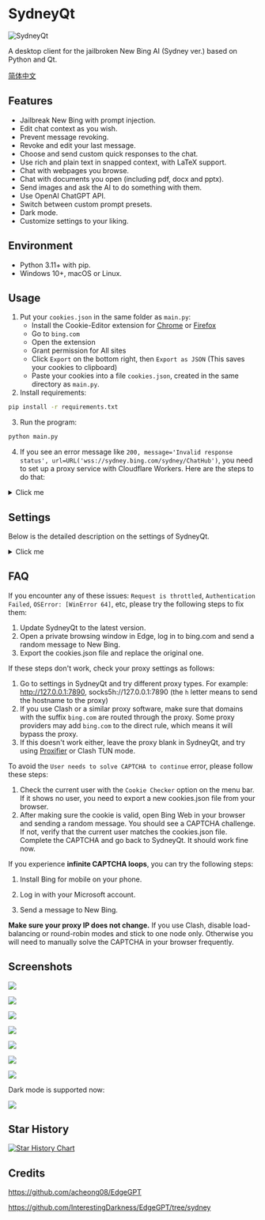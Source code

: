 # SydneyQt

![SydneyQt](https://socialify.git.ci/juzeon/SydneyQt/image?font=Inter&forks=1&logo=https%3A%2F%2Fupload.wikimedia.org%2Fwikipedia%2Fcommons%2F9%2F9c%2FBing_Fluent_Logo.svg&name=1&owner=1&pattern=Signal&stargazers=1&theme=Light)

A desktop client for the jailbroken New Bing AI (Sydney ver.) based on Python and Qt.

[简体中文](README_zh.md)

## Features

- Jailbreak New Bing with prompt injection.
- Edit chat context as you wish.
- Prevent message revoking.
- Revoke and edit your last message.
- Choose and send custom quick responses to the chat.
- Use rich and plain text in snapped context, with LaTeX support.
- Chat with webpages you browse.
- Chat with documents you open (including pdf, docx and pptx).
- Send images and ask the AI to do something with them.
- Use OpenAI ChatGPT API.
- Switch between custom prompt presets.
- Dark mode.
- Customize settings to your liking.

## Environment

- Python 3.11+ with pip.
- Windows 10+, macOS or Linux.

## Usage

1. Put your `cookies.json` in the same folder as `main.py`:
   - Install the Cookie-Editor extension for [Chrome](https://chrome.google.com/webstore/detail/cookie-editor/hlkenndednhfkekhgcdicdfddnkalmdm) or [Firefox](https://addons.mozilla.org/en-US/firefox/addon/cookie-editor/)
   - Go to `bing.com`
   - Open the extension
   - Grant permission for All sites
   - Click `Export` on the bottom right, then `Export as JSON` (This saves your cookies to clipboard)
   - Paste your cookies into a file `cookies.json`, created in the same directory as `main.py`.
2. Install requirements:

```bash
pip install -r requirements.txt
```

3. Run the program:

```bash
python main.py
```

4. If you see an error message like `200, message='Invalid response status', url=URL('wss://sydney.bing.com/sydney/ChatHub')`, you need to set up a proxy service with Cloudflare Workers. Here are the steps to do that:

<details>
<summary>Click me</summary>

1. Go to [this link](https://dash.cloudflare.com/) and sign in or sign up for a Cloudflare account.
2. In the sidebar, select `Workers & Pages`.
3. On the page that opens, click `Create application`.
4. Choose `Create Worker`.
5. Give your worker a name and click `Deploy`.
6. On the worker detail page, click `Quick edit`.
7. Copy all the code from [here](https://github.com/adams549659584/go-proxy-bingai/blob/master/cloudflare/worker.js) and paste it over the existing code in `worker.js`. Then click `Save and deploy`.
8. Copy the worker domain that looks like `xxxx-xxxx-xxxx.xxxx.workers.dev` (not a URL like `https://xxxx-xxxx-xxxx.xxxx.workers.dev/`, please remove the prefixes and suffixes) and paste it as `Wss Domain` in the settings dialog of SydneyQt. Then click `Save`.
</details>

## Settings

Below is the detailed description on the settings of SydneyQt.

<details>
<summary>Click me</summary>

- Wss Domain: Used to proxy websocket interface, break regional restrictions.
- Proxy: The proxy used to access New Bing, recommended to be an http proxy, such as Clash's 7890 port. If you use a Wss domain that is reverse-proxied by Cloudflare, you may not need a proxy to connect, but since the HTTP GET endpoint for creating conversations is still blocked, you still need a proxy.
- Dark Mode: Imported a custom css from Python Qt to implement dark mode effect, some minor rendering problems may occur on some UI, such as text overflowing buttons, etc.
- Conversation Style: New Bing provides three chat modes, namely Creative, Balanced, and Precise. Among them, Creative and Precise modes are backed by GPT-4, and Balanced mode is backed by GPT-3.5. It is recommended to use Creative mode.
- No Suggestion: New Bing will generate three suggested user responses based on AI's output results. After checking this, the suggestion bar will not be displayed, but AI will still generate suggestions, which means that you have to wait for a while after each round of message sending ends. This can't be turned off even by modifying optionsSets.
- No Search Result: There are currently two ways to disable search: instructing in the jailbreak prompt and automatically adding the "#no_search" keyword after each user-sent message. This option uses the latter.
- Font Family and Size: Font family and size settings for context box and input box.
- Stretch Factor: Used to adjust the placeholder ratio of Chat Context and User Input input box, which is an integer. The larger this value, the higher the Chat Context, and correspondingly, the smaller the User Input height.
- Suggestion on Message Revoke: Due to Microsoft's restrictions, AI may suddenly realize that something is wrong after outputting a piece of content, and then withdraw the message and apologize. Of course, revoking in a third-party client is invalid, at most it means that subsequent content cannot be output. But at the same time it will not generate reply suggestions either. Therefore, the text here is used to replace the suggestion bar display text at this time. The default is `Continue from where you stopped`, instructing AI to continue outputting. Since the new message sent will attach the chat record context in webpage_context, it will not go through external censorship, so AI can continue writing on the content that was just interrupted, unless there is sensitive output again in the continued content.
- Revoke Auto Reply Count: If the value is not 0, then when a message withdrawal is detected, it will automatically send the "message revoke suggestion" text to let AI continue writing. The maximum number of times sent will not exceed the value set here.
- Send Quick Responses Straightforward: There is a Quick button on top of the input box for quickly sending some template texts. Such as "Translate the above text into Chinese" and so on. When this option is activated, if you click on one of the template texts in Quick and there is no text in the input box, it will directly send the template text to AI; and if there is text in the input box, it will add the template text below the existing text.

Below are some ChatGPT related settings, because SydneyQt supports OpenAI's API:

- OpenAI Key: API key, usually starting with `sk-`, but the program will not validate it.
- OpenAI Endpoint: Custom OpenAI API endpoint, useful when using third-party distributors, such as `openai-sb.com` in China provides API that is much cheaper than official ones. It needs to end with `/v1`.
- Short Model & Long Model & Model Switching Threshold: Now GPT-3.5 supports 4k and 16k two models, and the two models charge differently. How to minimize costs as much as possible? Of course it is long text with long model and short text with short model. Model Switching Threshold is a token count. If the current Chat Context's token count is greater than this value, then use Long Model for the next request sent; otherwise use Short Model.
- Model Temperature: The model's temperature, between 0 and 2. The larger the value, the more random the model's output. Usually keep default.
</details>

## FAQ

If you encounter any of these issues: `Request is throttled`, `Authentication Failed`, `OSError: [WinError 64]`, etc, please try the following steps to fix them:

1. Update SydneyQt to the latest version.
2. Open a private browsing window in Edge, log in to bing.com and send a random message to New Bing.
3. Export the cookies.json file and replace the original one.

If these steps don't work, check your proxy settings as follows:

1. Go to settings in SydneyQt and try different proxy types. For example: http://127.0.0.1:7890, socks5h://127.0.0.1:7890 (the `h` letter means to send the hostname to the proxy)
2. If you use Clash or a similar proxy software, make sure that domains with the suffix `bing.com` are routed through the proxy. Some proxy providers may add `bing.com` to the direct rule, which means it will bypass the proxy.
3. If this doesn't work either, leave the proxy blank in SydneyQt, and try using [Proxifier](https://www.proxifier.com/) or Clash TUN mode.

To avoid the `User needs to solve CAPTCHA to continue` error, please follow these steps:
1. Check the current user with the `Cookie Checker` option on the menu bar. If it shows no user, you need to export a new cookies.json file from your browser.
2. After making sure the cookie is valid, open Bing Web in your browser and sending a random message. You should see a CAPTCHA challenge. If not, verify that the current user matches the cookies.json file. Complete the CAPTCHA and go back to SydneyQt. It should work fine now.

If you experience **infinite CAPTCHA loops**, you can try the following steps:

1. Install Bing for mobile on your phone.

2. Log in with your Microsoft account.

3. Send a message to New Bing.

**Make sure your proxy IP does not change.** If you use Clash, disable load-balancing or round-robin modes and stick to one node only. Otherwise you will need to manually solve the CAPTCHA in your browser frequently.

## Screenshots

![](docs/1.png)

![](docs/2.png)

![](docs/3.png)

![](docs/4.png)

![](docs/5.png)

![](docs/6.png)

![](docs/7.png)

Dark mode is supported now:

![](docs/8.png)

## Star History

[![Star History Chart](https://api.star-history.com/svg?repos=juzeon/SydneyQt&type=Date)](https://star-history.com/#juzeon/SydneyQt&Date)

## Credits

<https://github.com/acheong08/EdgeGPT>

<https://github.com/InterestingDarkness/EdgeGPT/tree/sydney>
